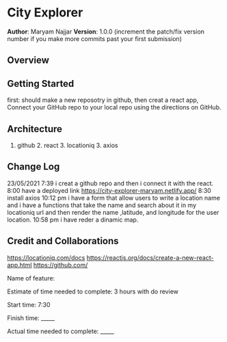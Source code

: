 # City Explorer

**Author**: Maryam Najjar
**Version**: 1.0.0 (increment the patch/fix version number if you make more commits past your first submission)

## Overview
<!-- Provide a high level overview of what this application is and why you are building it, beyond the fact that it's an assignment for this class. (i.e. What's your problem domain?) -->

## Getting Started
 first: should make a new reposotry in github, then creat a react app, Connect your GitHub repo to your local repo using the directions on GitHub. 
## Architecture
1. github 2. react 3. locationiq 3. axios 
## Change Log
23/05/2021 7:39 i creat a github repo and then i connect it with the react.
8:00 have a deployed link https://city-explorer-maryam.netlify.app/
8:30 install axios
10:12 pm i have a form that allow users to write a location name 
and i have a functions that take the name and search about it in my locationiq url and then render the name ,latitude, and longitude for the user location.
10:58 pm i have reder a dinamic map.



## Credit and Collaborations
https://locationiq.com/docs
https://reactjs.org/docs/create-a-new-react-app.html
https://github.com/

Name of feature: 


Estimate of time needed to complete: 3 hours with do review

Start time: 7:30

Finish time: _____

Actual time needed to complete: _____